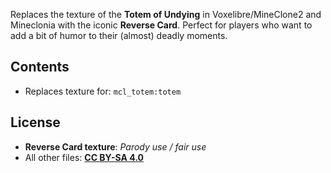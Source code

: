 Replaces the texture of the **Totem of Undying** in Voxelibre/MineClone2 and Mineclonia with the iconic **Reverse Card**.
Perfect for players who want to add a bit of humor to their (almost) deadly moments. 

## Contents

* Replaces texture for: `mcl_totem:totem`

## License

* **Reverse Card texture**: *Parody use / fair use*
* All other files: **[CC BY-SA 4.0](https://creativecommons.org/licenses/by-sa/4.0/)**
